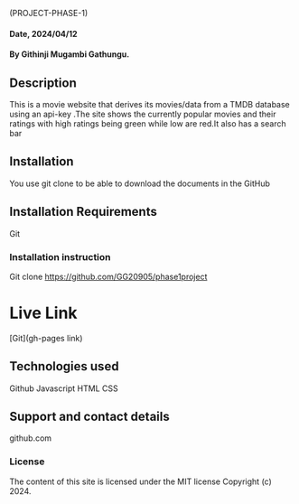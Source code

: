 (PROJECT-PHASE-1)

#### Date, 2024/04/12
 
#### By Githinji Mugambi Gathungu.

## Description
This is a movie website that derives its movies/data from a TMDB database using an api-key .The site shows the currently popular movies and their ratings with high ratings being green while low are red.It also has a search bar
## Installation
You use git clone to be able to download the documents in the GitHub

## Installation Requirements
Git

### Installation instruction

Git clone https://github.com/GG20905/phase1project



# Live Link
[Git](gh-pages link)

## Technologies used
Github
Javascript
HTML
CSS

## Support and contact details
github.com

### License
The content of this site is licensed under the MIT license
Copyright (c) 2024.